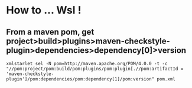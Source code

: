 # How to ... Wsl !

## From a maven pom, get project>build>plugins>maven-checkstyle-plugin>dependencies>dependency[0]>version 

`xmlstarlet sel -N pom=http://maven.apache.org/POM/4.0.0 -t -c "//pom:project/pom:build/pom:plugins/pom:plugin[.//pom:artifactId = 'maven-checkstyle-plugin']/pom:dependencies/pom:dependency[1]/pom:version" pom.xml`
